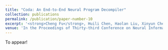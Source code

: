 ```yaml
---
title: "Coda: An End-to-End Neural Program Decompiler"
collection: publications
permalink: /publication/paper-number-10
excerpt: '<strong>Cheng Fu</strong>, Huili Chen, Haolan Liu, Xinyun Chen, Yuandong Tian, Farinaz Koushanfar, and Jishen Zhao'
venue: 'In the Proceedings of Thirty-third Conference on Neural Information Processing System (NeurIPS), 2019'
---
```

<!-- This paper is about the number 2. The number 3 is left for future work.
 -->

To appear!

<!-- [Download paper here](https://arxiv.org/abs/1810.02068) -->

<!-- Recommended citation: Your Name, You. (2010). "Paper Title Number 2." <i>Journal 1</i>. 1(2). -->